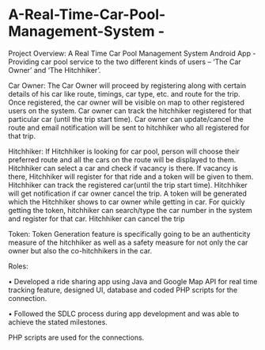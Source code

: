 # A-Real-Time-Car-Pool-Management-System -
Project Overview:
A Real Time Car Pool Management System Android App - Providing car pool service to the two different kinds of users – ‘The Car Owner’ and ‘The Hitchhiker’. 

Car Owner:
The Car Owner will proceed by registering  along with certain details of his car like route, timings, car type, etc. and  route for the trip. 
Once registered, the car owner will be visible on map to other registered users on the system.
Car owner can track the hitchhiker registered for that particular car (until the trip start time).
Car owner can update/cancel the route and email notification will be sent to hitchhiker who all registered for that trip.

Hitchhiker:
If Hitchhiker is looking for car pool, person will choose their preferred route and all the cars on the route will be displayed to them. 
Hitchhiker can select a car and check if vacancy is there. If vacancy is there, Hitchhiker will register for that ride and a token will be given to them. 
Hitchhiker can track the registered  car(until the trip start time).
Hitchhiker will get notification if car owner cancel the trip.
A token will be generated which the Hitchhiker shows to car owner while getting in car.
For quickly getting the token, hitchhiker can search/type the car number in the system and register for that car.
Hitchhiker can cancel the trip

Token:
Token Generation feature is specifically going to be an authenticity measure of the hitchhiker as well as a safety measure for not only the car owner but also the co-hitchhikers in the car.

Roles:

•	Developed a ride sharing app using Java and Google Map API for real time tracking feature, designed UI, database and coded PHP scripts for the connection.

•	Followed the SDLC process during app development and was able to achieve the stated milestones.


PHP scripts are used for the connections.
